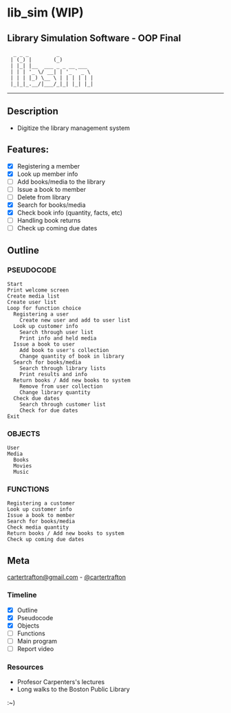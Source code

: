# lib_sim (WIP)
Library Simulation Software - OOP Final
----------------------------------------------------------------------------
	  _ _ _         _           
	 | (_) |       (_)          
	 | |_| |__  ___ _ _ __ ___  
	 | | | '_ \/ __| | '_ ` _ \ 
	 | | | |_) \__ \ | | | | | |
	 |_|_|_.__/|___/_|_| |_| |_|
                            
 
----------------------------------------------------------------------------

## Description 
 - Digitize the library management system 
	
## Features:
  - [x] Registering a member 
  - [x] Look up member info
  - [ ] Add books/media to the library
  - [ ] Issue a book to member
  - [ ] Delete from library	
  - [x] Search for books/media
  - [x] Check book info (quantity, facts, etc)
  - [ ] Handling book returns
  - [ ] Check up coming due dates

## Outline

### PSEUDOCODE
```
Start
Print welcome screen
Create media list
Create user list
Loop for function choice
  Registering a user
    Create new user and add to user list
  Look up customer info
    Search through user list
    Print info and held media
  Issue a book to user
    Add book to user's collection
    Change quantity of book in library
  Search for books/media
    Search through library lists 
    Print results and info
  Return books / Add new books to system
    Remove from user collection
    Change library quantity
  Check due dates
    Search through customer list
    Check for due dates
Exit
```

###  OBJECTS
```
User
Media
  Books
  Movies
  Music
```
### FUNCTIONS
```
Registering a customer
Look up customer info
Issue a book to member
Search for books/media
Check media quantity
Return books / Add new books to system
Check up coming due dates
```

## Meta
cartertrafton@gmail.com - [@cartertrafton](https://github.com/cartertrafton/)

### Timeline
- [x] Outline
- [x] Pseudocode 
- [x] Objects
- [ ] Functions
- [ ] Main program
- [ ] Report video

### Resources
- Profesor Carpenters's lectures
- Long walks to the Boston Public Library


:~)